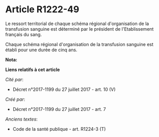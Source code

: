 # Article R1222-49

Le ressort territorial de chaque schéma régional d'organisation de la transfusion sanguine est déterminé par le président de
l'Etablissement français du sang.

Chaque schéma régional d'organisation de la transfusion sanguine est établi pour une durée de cinq ans.

**Nota:**



**Liens relatifs à cet article**

_Cité par_:

  - Décret n°2017-1199 du 27 juillet 2017 - art. 10 (V)

_Créé par_:

  - Décret n°2017-1199 du 27 juillet 2017 - art. 7

_Anciens textes_:

  - Code de la santé publique - art. R1224-3 (T)
